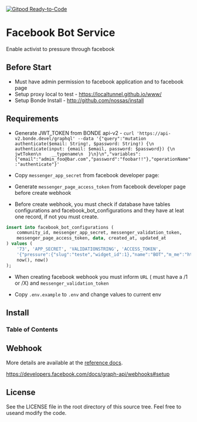[![Gitpod Ready-to-Code](https://img.shields.io/badge/Gitpod-Ready--to--Code-blue?logo=gitpod)](https://gitpod.io/#https://github.com/nossas/bonde-bot) 

# Facebook Bot Service

Enable activist to pressure through facebook

## Before Start

-   Must have admin permission to facebook application and to facebook page
-   Setup proxy local to test - <https://localtunnel.github.io/www/>
-   Setup Bonde Install - <http://github.com/nossas/install>

## Requirements

-   Generate JWT_TOKEN from BONDE api-v2 - `curl 'https://api-v2.bonde.devel/graphql' --data '{"query":"mutation authenticate($email: String!, $password: String!) {\n  authenticate(input: {email: $email, password: $password}) {\n    jwtToken\n    __typename\n  }\n}\n","variables":{"email":"admin_foo@bar.com","password":"foobar!!"},"operationName":"authenticate"}'`

-   Copy `messenger_app_secret` from facebook developer page:

-   Generate `messenger_page_access_token` from facebook developer page before create webhook

-   Before create webhook, you must check if database have tables configurations and facebook_bot_configurations and they have at leat one record, if not you must create.

```sql
insert into facebook_bot_configurations (
    community_id, messenger_app_secret, messenger_validation_token,
    messenger_page_access_token, data, created_at, updated_at
) values (
    '73', 'APP_SECRET', 'VALIDATIONSTRING', 'ACCESS_TOKEN',
    '{"pressure":{"slug":"teste","widget_id":1},"name":"BOT","m_me":"https://m.me/bot"}',
    now(), now()
);
```

-   When creating facebook webhook you must inform `URL` ( must have a /1 or /X) and `messenger_validation_token`

-   Copy `.env.example` to `.env` and change values to current env

## Install

<!-- Generated by documentation.js. Update this documentation by updating the source code. -->

### Table of Contents

## Webhook

More details are available at the [reference docs](https://developers.facebook.com/docs/messenger-platform/webhook-reference).

<https://developers.facebook.com/docs/graph-api/webhooks#setup>

## License

See the LICENSE file in the root directory of this source tree. Feel free to useand modify the code.
